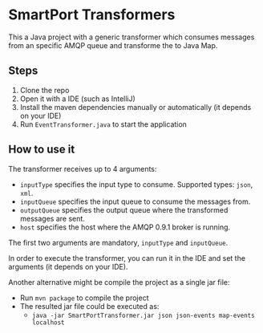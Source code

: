 # SmartPort Transformers
This a Java project with a generic transformer which consumes messages from an specific AMQP queue and transforme the to Java Map.

## Steps

1. Clone the repo
2. Open it with a IDE (such as IntelliJ)
3. Install the maven dependencies manually or automatically (it depends on your IDE)
4. Run `EventTransformer.java` to start the application

## How to use it

The transformer receives up to 4 arguments:

- `inputType` specifies the input type to consume. Supported types: `json`, `xml`.
- `inputQueue` specifies the input queue to consume the messages from.
- `outputQueue` specifies the output queue where the transformed messages are sent.
- `host` specifies the host where the AMQP 0.9.1 broker is running.

The first two arguments are mandatory, `inputType` and `inputQueue`.

In order to execute the transformer, you can run it in the IDE and set the arguments (it depends on your IDE).

Another alternative might be compile the project as a single jar file:
- Run `mvn package` to compile the project
- The resulted jar file could be executed as:
     - `java -jar SmartPortTransformer.jar json json-events map-events localhost` 
